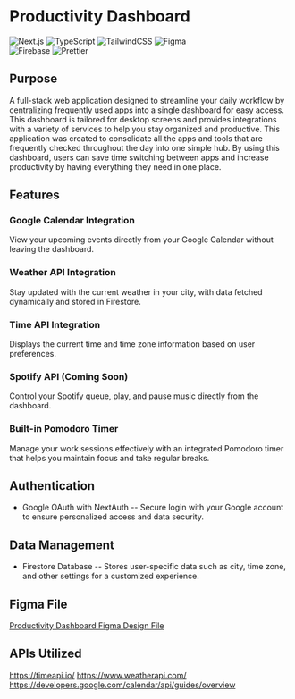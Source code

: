 # Productivity Dashboard

![Next.js](https://img.shields.io/badge/next.js-000000?style=for-the-badge&logo=nextdotjs&logoColor=white)
![TypeScript](https://img.shields.io/badge/typescript-%23007ACC.svg?style=for-the-badge&logo=typescript&logoColor=white)
![TailwindCSS](https://img.shields.io/badge/tailwindcss-%2338B2AC.svg?style=for-the-badge&logo=tailwind-css&logoColor=white)
![Figma](https://img.shields.io/badge/figma-%23F24E1E.svg?style=for-the-badge&logo=figma&logoColor=white)
<br/>
![Firebase](https://img.shields.io/badge/firebase-ffca28?style=for-the-badge&logo=firebase&logoColor=white)
![Prettier](https://img.shields.io/badge/prettier-1A2C34?style=for-the-badge&logo=prettier&logoColor=F7BA3E)

## Purpose

A full-stack web application designed to streamline your daily workflow by centralizing frequently used apps into a single dashboard for easy access. This dashboard is tailored for desktop screens and provides integrations with a variety of services to help you stay organized and productive. This application was created to consolidate all the apps and tools that are frequently checked throughout the day into one simple hub. By using this dashboard, users can save time switching between apps and increase productivity by having everything they need in one place.

## Features

### Google Calendar Integration

View your upcoming events directly from your Google Calendar without leaving the dashboard.

### Weather API Integration

Stay updated with the current weather in your city, with data fetched dynamically and stored in Firestore.

### Time API Integration

Displays the current time and time zone information based on user preferences.

### Spotify API (Coming Soon)

Control your Spotify queue, play, and pause music directly from the dashboard.

### Built-in Pomodoro Timer

Manage your work sessions effectively with an integrated Pomodoro timer that helps you maintain focus and take regular breaks.

## Authentication

- Google OAuth with NextAuth -- Secure login with your Google account to ensure personalized access and data security.

## Data Management

- Firestore Database -- Stores user-specific data such as city, time zone, and other settings for a customized experience.

## Figma File

[Productivity Dashboard Figma Design File](https://www.figma.com/design/irfTxN9Co5K7FnqzDAURoW/Productivity-Dashboard?node-id=0-1&t=K4RBuyMneL6GRmAx-1)

## APIs Utilized

https://timeapi.io/
https://www.weatherapi.com/
https://developers.google.com/calendar/api/guides/overview
